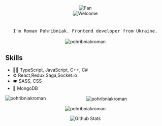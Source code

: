 <div align="center">
<img src="https://github.com/fnky/fnky/raw/fnky/img/fan-1.gif" alt="Fan" align="center">
</div>

<div align="center">
<img src="https://github.com/fnky/fnky/raw/fnky/img/welcome-fire.gif" alt="Welcome" align="center">
</div>

#
<p align="center">
<samp>
I'm Roman Pohribniak. Frontend developer from Ukraine.
</samp>
  <br/>
  <br/>
  <img align="center" src="https://github-readme-stats.vercel.app/api?username=pohribniakroman&show_icons=true&locale=en" alt="pohribniakroman" />
</p>

## Skills
- 👨‍💻 TypeScript, JavaScript, C++, C#
- ⚙️ React,Redux,Saga,Socket.io
- 👁️ SASS, CSS
- 💽 MongoDB

<p  align="center"><img align="left" src="https://github-readme-stats.vercel.app/api/top-langs?username=pohribniakroman&show_icons=true&locale=en&layout=compact" alt="pohribniakroman" /></p>

<p align="center">&nbsp;<img align="center" src="https://github-readme-stats.vercel.app/api?username=pohribniakroman&show_icons=true&locale=en" alt="pohribniakroman" /></p>

<p align="center"><img align="center" src="https://github-readme-streak-stats.herokuapp.com/?user=pohribniakroman&" alt="pohribniakroman" /></p>

<p align="center">
        <img src="https://raw.githubusercontent.com/mayhemantt/mayhemantt/Update/svg/Bottom.svg" alt="Github Stats" />
</p>
